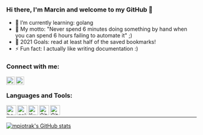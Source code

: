### Hi there, I'm Marcin and welcome to my GitHub 👋

- 🌱 I’m currently learning: golang
- 💬 My motto: "Never spend 6 minutes doing something by hand when you can spend 6 hours failing to automate it" ;)
- 🥅 2021 Goals: read at least half of the saved bookmarks!
- ⚡ Fun fact: I actually like writing documentation :)


### Connect with me:

[<img align="left" alt="marcin-piotrak | LinkedIn" width="22px" src="https://www.vectorlogo.zone/logos/linkedin/linkedin-tile.svg" />][linkedin]
[<img align="left" alt="mpiotrak | stackoveflow" width="22px" src="https://www.vectorlogo.zone/logos/stackoverflow/stackoverflow-icon.svg" />][stackoverflow]

<br>

### Languages and Tools:

[<img align="left" alt="bash" width="26px" src="https://www.vectorlogo.zone/logos/gnu_bash/gnu_bash-icon.svg" />][webdevplaylist]
[<img align="left" alt="golang" width="26px" src="https://www.vectorlogo.zone/logos/golang/golang-icon.svg" />][webdevplaylist]

[<img align="left" alt="Kubernetes" width="26px" src="https://www.vectorlogo.zone/logos/kubernetes/kubernetes-icon.svg" />][webdevplaylist]
[<img align="left" alt="Git" width="26px" src="https://www.vectorlogo.zone/logos/git-scm/git-scm-icon.svg" />][webdevplaylist]
[<img align="left" alt="GitHub" width="26px" src="https://www.vectorlogo.zone/logos/github/github-tile.svg" />][webdevplaylist]

<br>

---
[![mpiotrak's GitHub stats](https://github-readme-stats.vercel.app/api?username=mpiotrak&show_icons=true&theme=github_dark)](https://github.com/anuraghazra/github-readme-stats)


[linkedin]: https://www.linkedin.com/in/marcin-piotrak-12b69144/
[roadmap]: https://roadmap.sh/devops
[stackoverflow]: https://stackoverflow.com/users/10559905/mpiotrak
[webdevplaylist]: https://www.youtube.com/playlist?list=PLkwxH9e_vrAJ0WbEsFA9W3I1W-g_BTsbt

